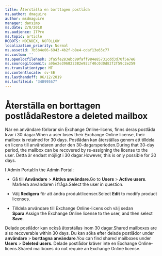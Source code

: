 ```yaml
---
title: Återställa en borttagen postlåda
ms.author: dmaguire
author: msdmaguire
manager: dansimp
ms.date: 2/8/2018
ms.audience: ITPro
ms.topic: article
ROBOTS: NOINDEX, NOFOLLOW
localization_priority: Normal
ms.assetid: 7b5b4e06-6943-4b2f-b8e4-cdaf13e65c77
ms.custom: ''
ms.openlocfilehash: 3fa5fe283ebc89faff984e85731cdd3d70f5a7e6
ms.sourcegitcommit: a9be2e396022382e92cf40c0d0d82f2f59c2e259
ms.translationtype: MT
ms.contentlocale: sv-SE
ms.lasthandoff: 06/12/2019
ms.locfileid: "34899567"
---
```

# <a name="restore-a-deleted-mailbox"></a><span data-ttu-id="c6892-102">Återställa en borttagen postlåda</span><span class="sxs-lookup"><span data-stu-id="c6892-102">Restore a deleted mailbox</span></span>

<span data-ttu-id="c6892-103">När en användare förlorar sin Exchange Online-licens, finns deras postlåda kvar i 30 dagar.</span><span class="sxs-lookup"><span data-stu-id="c6892-103">When a user loses their Exchange Online license, their mailbox is retained for 30 days.</span></span> <span data-ttu-id="c6892-104">Postlådan kan återställas genom att tilldela en licens till användaren under den 30-dagarsperioden.</span><span class="sxs-lookup"><span data-stu-id="c6892-104">During that 30-day period, the mailbox can be recovered by re-assigning the license to the user.</span></span> <span data-ttu-id="c6892-105">Detta är endast möjligt i 30 dagar.</span><span class="sxs-lookup"><span data-stu-id="c6892-105">However, this is only possible for 30 days.</span></span>
  
<span data-ttu-id="c6892-106">I Admin Portal:</span><span class="sxs-lookup"><span data-stu-id="c6892-106">In the Admin Portal:</span></span>
  
- <span data-ttu-id="c6892-107">Gå till **Användare** \> **Aktiva användare**.</span><span class="sxs-lookup"><span data-stu-id="c6892-107">Go to **Users** \> **Active users**.</span></span> <span data-ttu-id="c6892-108">Markera användaren i fråga.</span><span class="sxs-lookup"><span data-stu-id="c6892-108">Select the user in question.</span></span>

- <span data-ttu-id="c6892-109">Välj **Redigera** för att ändra produktlicenser.</span><span class="sxs-lookup"><span data-stu-id="c6892-109">Select **Edit** to modify product licenses.</span></span>

- <span data-ttu-id="c6892-110">Tilldela användare till Exchange Online-licens och välj sedan **Spara**.</span><span class="sxs-lookup"><span data-stu-id="c6892-110">Assign the Exchange Online license to the user, and then select **Save**.</span></span>

<span data-ttu-id="c6892-111">Delade postlådor kan också återställas inom 30 dagar.</span><span class="sxs-lookup"><span data-stu-id="c6892-111">Shared mailboxes are also recoverable within 30 days.</span></span> <span data-ttu-id="c6892-112">Du kan söka efter delade postlådor under **användare** \> **borttagna användare**.</span><span class="sxs-lookup"><span data-stu-id="c6892-112">You can find shared mailboxes under **Users** \> **Deleted users**.</span></span> <span data-ttu-id="c6892-113">Delade postlådor kräver inte en Exchange Online-licens.</span><span class="sxs-lookup"><span data-stu-id="c6892-113">Shared mailboxes do not require an Exchange Online license.</span></span>
  